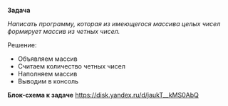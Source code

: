 **Задача**

*Написать программу, которая из имеющегося массива целых чисел формирует массив из четных чисел.*

 Решение:
 *  Объявляем массив
 *  Считаем количество четных чисел
 *  Наполняем массив
 *  Выводим в консоль

**Блок-схема к задаче**
 https://disk.yandex.ru/d/jaukT__kMS0AbQ